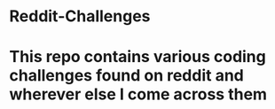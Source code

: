 # Reddit-Challenges
# This repo contains various coding challenges found on reddit and wherever else I come across them
